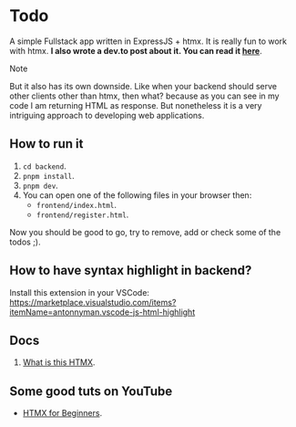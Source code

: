 # Todo

A simple Fullstack app written in ExpressJS + htmx. It is really fun to work with htmx. **I also wrote a dev.to post about it. You can read it [here](https://dev.to/kasir-barati/htmx-and-expressjs-36dk)**.

> [!NOTE]
>
> But it also has its own downside. Like when your backend should serve other clients other than htmx, then what? because as you can see in my code I am returning HTML as response. But nonetheless it is a very intriguing approach to developing web applications.

## How to run it

1. `cd backend`.
2. `pnpm install`.
3. `pnpm dev`.
4. You can open one of the following files in your browser then:
   - `frontend/index.html`.
   - `frontend/register.html`.

Now you should be good to go, try to remove, add or check some of the todos ;).

## How to have syntax highlight in backend?

Install this extension in your VSCode: https://marketplace.visualstudio.com/items?itemName=antonnyman.vscode-js-html-highlight

## Docs

1. [What is this HTMX](./docs/what-is-the-fuss.md).

## Some good tuts on YouTube

- [HTMX for Beginners](https://www.youtube.com/playlist?list=PL4cUxeGkcC9gnEsXRqdY4e_xNy9GK7aQR).
